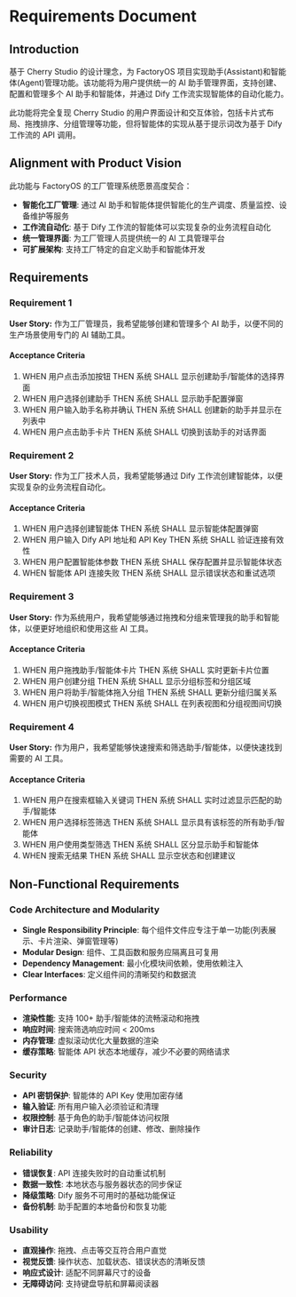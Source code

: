 # Requirements Document

## Introduction

基于 Cherry Studio 的设计理念，为 FactoryOS 项目实现助手(Assistant)和智能体(Agent)管理功能。该功能将为用户提供统一的 AI 助手管理界面，支持创建、配置和管理多个 AI 助手和智能体，并通过 Dify 工作流实现智能体的自动化能力。

此功能将完全复现 Cherry Studio 的用户界面设计和交互体验，包括卡片式布局、拖拽排序、分组管理等功能，但将智能体的实现从基于提示词改为基于 Dify 工作流的 API 调用。

## Alignment with Product Vision

此功能与 FactoryOS 的工厂管理系统愿景高度契合：

- **智能化工厂管理**: 通过 AI 助手和智能体提供智能化的生产调度、质量监控、设备维护等服务
- **工作流自动化**: 基于 Dify 工作流的智能体可以实现复杂的业务流程自动化
- **统一管理界面**: 为工厂管理人员提供统一的 AI 工具管理平台
- **可扩展架构**: 支持工厂特定的自定义助手和智能体开发

## Requirements

### Requirement 1

**User Story:** 作为工厂管理员，我希望能够创建和管理多个 AI 助手，以便不同的生产场景使用专门的 AI 辅助工具。

#### Acceptance Criteria

1. WHEN 用户点击添加按钮 THEN 系统 SHALL 显示创建助手/智能体的选择界面
2. WHEN 用户选择创建助手 THEN 系统 SHALL 显示助手配置弹窗
3. WHEN 用户输入助手名称并确认 THEN 系统 SHALL 创建新的助手并显示在列表中
4. WHEN 用户点击助手卡片 THEN 系统 SHALL 切换到该助手的对话界面

### Requirement 2

**User Story:** 作为工厂技术人员，我希望能够通过 Dify 工作流创建智能体，以便实现复杂的业务流程自动化。

#### Acceptance Criteria

1. WHEN 用户选择创建智能体 THEN 系统 SHALL 显示智能体配置弹窗
2. WHEN 用户输入 Dify API 地址和 API Key THEN 系统 SHALL 验证连接有效性
3. WHEN 用户配置智能体参数 THEN 系统 SHALL 保存配置并显示智能体状态
4. WHEN 智能体 API 连接失败 THEN 系统 SHALL 显示错误状态和重试选项

### Requirement 3

**User Story:** 作为系统用户，我希望能够通过拖拽和分组来管理我的助手和智能体，以便更好地组织和使用这些 AI 工具。

#### Acceptance Criteria

1. WHEN 用户拖拽助手/智能体卡片 THEN 系统 SHALL 实时更新卡片位置
2. WHEN 用户创建分组 THEN 系统 SHALL 显示分组标签和分组区域
3. WHEN 用户将助手/智能体拖入分组 THEN 系统 SHALL 更新分组归属关系
4. WHEN 用户切换视图模式 THEN 系统 SHALL 在列表视图和分组视图间切换

### Requirement 4

**User Story:** 作为用户，我希望能够快速搜索和筛选助手/智能体，以便快速找到需要的 AI 工具。

#### Acceptance Criteria

1. WHEN 用户在搜索框输入关键词 THEN 系统 SHALL 实时过滤显示匹配的助手/智能体
2. WHEN 用户选择标签筛选 THEN 系统 SHALL 显示具有该标签的所有助手/智能体
3. WHEN 用户使用类型筛选 THEN 系统 SHALL 区分显示助手和智能体
4. WHEN 搜索无结果 THEN 系统 SHALL 显示空状态和创建建议

## Non-Functional Requirements

### Code Architecture and Modularity

- **Single Responsibility Principle**: 每个组件文件应专注于单一功能(列表展示、卡片渲染、弹窗管理等)
- **Modular Design**: 组件、工具函数和服务应隔离且可复用
- **Dependency Management**: 最小化模块间依赖，使用依赖注入
- **Clear Interfaces**: 定义组件间的清晰契约和数据流

### Performance

- **渲染性能**: 支持 100+ 助手/智能体的流畅滚动和拖拽
- **响应时间**: 搜索筛选响应时间 < 200ms
- **内存管理**: 虚拟滚动优化大量数据的渲染
- **缓存策略**: 智能体 API 状态本地缓存，减少不必要的网络请求

### Security

- **API 密钥保护**: 智能体的 API Key 使用加密存储
- **输入验证**: 所有用户输入必须验证和清理
- **权限控制**: 基于角色的助手/智能体访问权限
- **审计日志**: 记录助手/智能体的创建、修改、删除操作

### Reliability

- **错误恢复**: API 连接失败时的自动重试机制
- **数据一致性**: 本地状态与服务器状态的同步保证
- **降级策略**: Dify 服务不可用时的基础功能保证
- **备份机制**: 助手配置的本地备份和恢复功能

### Usability

- **直观操作**: 拖拽、点击等交互符合用户直觉
- **视觉反馈**: 操作状态、加载状态、错误状态的清晰反馈
- **响应式设计**: 适配不同屏幕尺寸的设备
- **无障碍访问**: 支持键盘导航和屏幕阅读器
